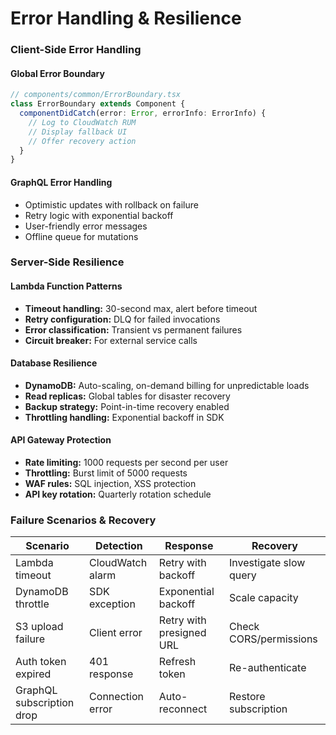 # Error Handling & Resilience

### Client-Side Error Handling

#### Global Error Boundary

```typescript
// components/common/ErrorBoundary.tsx
class ErrorBoundary extends Component {
  componentDidCatch(error: Error, errorInfo: ErrorInfo) {
    // Log to CloudWatch RUM
    // Display fallback UI
    // Offer recovery action
  }
}
```

#### GraphQL Error Handling

- Optimistic updates with rollback on failure
- Retry logic with exponential backoff
- User-friendly error messages
- Offline queue for mutations

### Server-Side Resilience

#### Lambda Function Patterns

- **Timeout handling:** 30-second max, alert before timeout
- **Retry configuration:** DLQ for failed invocations
- **Error classification:** Transient vs permanent failures
- **Circuit breaker:** For external service calls

#### Database Resilience

- **DynamoDB:** Auto-scaling, on-demand billing for unpredictable loads
- **Read replicas:** Global tables for disaster recovery
- **Backup strategy:** Point-in-time recovery enabled
- **Throttling handling:** Exponential backoff in SDK

#### API Gateway Protection

- **Rate limiting:** 1000 requests per second per user
- **Throttling:** Burst limit of 5000 requests
- **WAF rules:** SQL injection, XSS protection
- **API key rotation:** Quarterly rotation schedule

### Failure Scenarios & Recovery

| Scenario                  | Detection        | Response                 | Recovery               |
| ------------------------- | ---------------- | ------------------------ | ---------------------- |
| Lambda timeout            | CloudWatch alarm | Retry with backoff       | Investigate slow query |
| DynamoDB throttle         | SDK exception    | Exponential backoff      | Scale capacity         |
| S3 upload failure         | Client error     | Retry with presigned URL | Check CORS/permissions |
| Auth token expired        | 401 response     | Refresh token            | Re-authenticate        |
| GraphQL subscription drop | Connection error | Auto-reconnect           | Restore subscription   |
